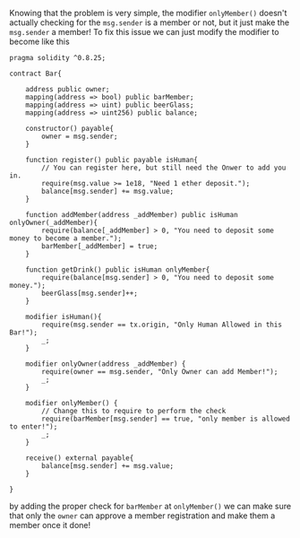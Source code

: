 Knowing that the problem is very simple, the modifier `onlyMember()` doesn't actually checking for the `msg.sender` is a member or not, but it just make the `msg.sender` a member! To fix this issue we can just modify the modifier to become like this

```solidity
pragma solidity ^0.8.25;

contract Bar{

    address public owner;
    mapping(address => bool) public barMember;
    mapping(address => uint) public beerGlass;
    mapping(address => uint256) public balance;

    constructor() payable{
        owner = msg.sender;
    }

    function register() public payable isHuman{
        // You can register here, but still need the Onwer to add you in.
        require(msg.value >= 1e18, "Need 1 ether deposit.");
        balance[msg.sender] += msg.value;
    }

    function addMember(address _addMember) public isHuman onlyOwner(_addMember){
        require(balance[_addMember] > 0, "You need to deposit some money to become a member.");
        barMember[_addMember] = true;
    }

    function getDrink() public isHuman onlyMember{
        require(balance[msg.sender] > 0, "You need to deposit some money.");
        beerGlass[msg.sender]++;
    }

    modifier isHuman(){
        require(msg.sender == tx.origin, "Only Human Allowed in this Bar!");
        _;
    }

    modifier onlyOwner(address _addMember) {
        require(owner == msg.sender, "Only Owner can add Member!");
        _;
    }

    modifier onlyMember() {
        // Change this to require to perform the check
        require(barMember[msg.sender] == true, "only member is allowed to enter!");
        _;
    }

    receive() external payable{
        balance[msg.sender] += msg.value;
    }
    
}
```

by adding the proper check for `barMember` at `onlyMember()` we can make sure that only the `owner` can approve a member registration and make them a member once it done!